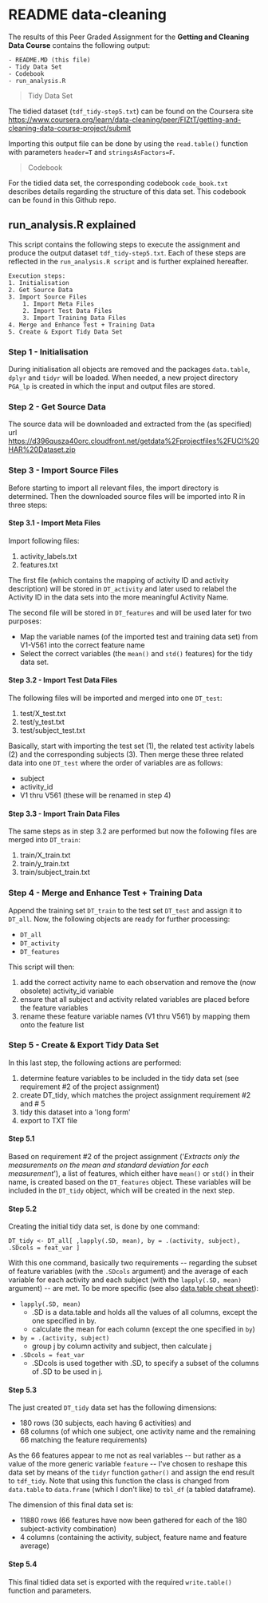 # README data-cleaning

The results of this Peer Graded Assignment for the __Getting and Cleaning Data Course__ contains the following output:

    - README.MD (this file)
    - Tidy Data Set
    - Codebook
    - run_analysis.R
    

> Tidy Data Set

The tidied dataset (`tdf_tidy-step5.txt`) can be found on the Coursera site https://www.coursera.org/learn/data-cleaning/peer/FIZtT/getting-and-cleaning-data-course-project/submit

Importing this output file can be done by using the `read.table()` function with parameters `header=T` and `stringsAsFactors=F`.


> Codebook

For the tidied data set, the corresponding codebook `code_book.txt` describes details regarding the structure of this data set. This codebook can be found in this Github repo.

## run_analysis.R explained

This script contains the following steps to execute the assignment and produce the output dataset `tdf_tidy-step5.txt`. Each of these steps are reflected in the `run_analysis.R script` and is further explained hereafter.

    Execution steps:
    1. Initialisation
    2. Get Source Data
    3. Import Source Files
        1. Import Meta Files
        2. Import Test Data Files
        3. Import Training Data Files
    4. Merge and Enhance Test + Training Data
    5. Create & Export Tidy Data Set
    
### Step 1 - Initialisation

During initialisation all objects are removed and the packages `data.table`, `dplyr` and `tidyr` will be loaded. When needed, a new project directory `PGA_lp` is created in which the input and output files are stored.

### Step 2 - Get Source Data

The source data will be downloaded and extracted from the (as specified) url https://d396qusza40orc.cloudfront.net/getdata%2Fprojectfiles%2FUCI%20HAR%20Dataset.zip

### Step 3 - Import Source Files

Before starting to import all relevant files, the import directory is determined. Then the downloaded source files will be imported into R in three steps:

#### Step 3.1 - Import Meta Files

Import following files:

1. activity_labels.txt
2. features.txt

The first file (which contains the mapping of activity ID and activity description) will be stored in `DT_activity` and later used to relabel the Activity ID in the data sets into the more meaningful Activity Name.

The second file  will be stored in `DT_features` and will be used later for two purposes:

- Map the variable names (of the imported test and training data set) from V1-V561 into the correct feature name
- Select the correct variables (the `mean()` and `std()` features) for the tidy data set.

#### Step 3.2 - Import Test Data Files

The following files will be imported and merged into one `DT_test`:

1. test/X_test.txt
2. test/y_test.txt
3. test/subject_test.txt

Basically, start with importing the test set (1), the related test activity labels (2) and the corresponding subjects (3). Then merge these three related data into one `DT_test` where the order of variables are as follows:

- subject
- activity_id
- V1 thru V561 (these will be renamed in step 4)

#### Step 3.3 - Import Train Data Files

The same steps as in step 3.2 are performed but now the following files are merged into `DT_train`:

1. train/X_train.txt
2. train/y_train.txt
3. train/subject_train.txt

### Step 4 - Merge and Enhance Test + Training Data

Append the training set `DT_train` to the test set `DT_test` and assign it to `DT_all`. Now, the following objects are ready for further processing:

- `DT_all`
- `DT_activity`
- `DT_features`

This script will then:

1. add the correct activity name to each observation and remove the (now obsolete) activity_id variable
2. ensure that all subject and activity related variables are placed before the feature variables
3. rename these feature variable names (V1 thru V561) by mapping them onto the feature list

### Step 5 - Create & Export Tidy Data Set

In this last step, the following actions are performed:

1. determine feature variables to be included in the tidy data set (see requirement #2 of the project assignment)
2. create DT_tidy, which matches the project assignment requirement #2 and # 5
3. tidy this dataset into a 'long form'
4. export to TXT file

#### Step 5.1
Based on requirement #2 of the project assignment ('_Extracts only the measurements on the mean and standard deviation for each measurement_'), a list of features, which either have `mean()` or `std()` in their name, is created based on the `DT_features` object. These variables will be included in the `DT_tidy` object, which will be created in the next step.

#### Step 5.2
Creating the initial tidy data set, is done by one command:

    DT_tidy <- DT_all[ ,lapply(.SD, mean), by = .(activity, subject), .SDcols = feat_var ]
    
With this one command, basically two requirements -- regarding the subset of feature variables (with the `.SDcols` argument) and the average of each variable for each activity and each subject (with the `lapply(.SD, mean)` argument) -- are met. 
To be more specific (see also [data.table cheat sheet](https://www.r-bloggers.com/the-data-table-cheat-sheet/)):

- `lapply(.SD, mean)`
    - .SD is a data.table and holds all the values of all columns, except the one specified in by.
    - calculate the mean for each column (except the one specified in `by`)
- `by = .(activity, subject)`
    - group j by column activity and subject, then calculate j
- `.SDcols = feat_var`
    - .SDcols is used together with .SD, to specify a subset of the columns of .SD to be used in j.

#### Step 5.3

The just created `DT_tidy` data set has the following dimensions:

- 180 rows (30 subjects, each having 6 activities) and 
- 68 columns (of which one subject, one activity name and the remaining 66 matching the feature requirements)

As the 66 features appear to me not as real variables -- but rather as a value of the more generic variable `feature` -- I've chosen to reshape this data set by means of the `tidyr` function `gather()` and assign the end result to `tdf_tidy`. Note that using this function the class is changed from `data.table` to `data.frame` (which I don't like) to `tbl_df` (a tabled dataframe).

The dimension of this final data set is:

- 11880 rows (66 features have now been gathered for each of the 180 subject-activity combination)
- 4 columns (containing the activity, subject, feature name and feature average)

#### Step 5.4

This final tidied data set is exported with the required `write.table()` function and parameters.
